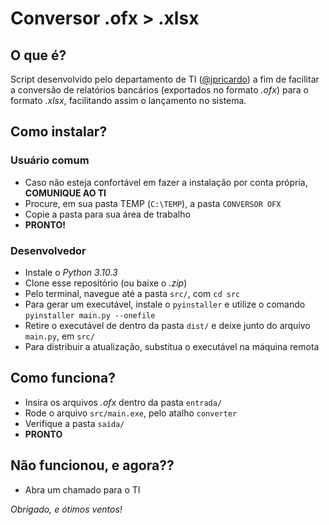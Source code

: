 # Conversor .ofx > .xlsx

## O que é?

Script desenvolvido pelo departamento de TI ([@jpricardo](https://www.github.com/jpricardo)) a fim de facilitar a conversão de relatórios bancários (exportados no formato *.ofx*) para o formato *.xlsx*, facilitando assim o lançamento no sistema.

## Como instalar?

### Usuário comum

- Caso não esteja confortável em fazer a instalação por conta própria, **COMUNIQUE AO TI**
- Procure, em sua pasta TEMP (`C:\TEMP`), a pasta `CONVERSOR OFX`
- Copie a pasta para sua área de trabalho
- **PRONTO!**

### Desenvolvedor

- Instale o *Python 3.10.3*
- Clone esse repositório (ou baixe o *.zip*)
- Pelo terminal, navegue até a pasta `src/`, com `cd src`
- Para gerar um executável, instale o `pyinstaller` e utilize o comando `pyinstaller main.py --onefile`
- Retire o executável de dentro da pasta `dist/` e deixe junto do arquivo `main.py`, em `src/`
- Para distribuir a atualização, substitua o executável na máquina remota

## Como funciona?

- Insira os arquivos *.ofx* dentro da pasta `entrada/`
- Rode o arquivo `src/main.exe`, pelo atalho `converter`
- Verifique a pasta `saída/`
- **PRONTO**

## Não funcionou, e agora??

- Abra um chamado para o TI

*Obrigado, e ótimos ventos!*
